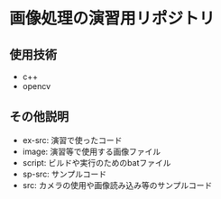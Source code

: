 # 画像処理の演習用リポジトリ

## 使用技術
- c++
- opencv

## その他説明
- ex-src: 演習で使ったコード
- image: 演習等で使用する画像ファイル
- script: ビルドや実行のためのbatファイル
- sp-src: サンプルコード
- src: カメラの使用や画像読み込み等のサンプルコード
